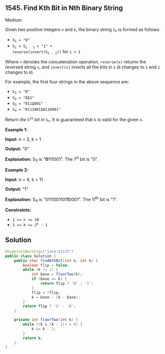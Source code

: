 ## 1545\. Find Kth Bit in Nth Binary String

Medium

Given two positive integers `n` and `k`, the binary string <code>S<sub>n</sub></code> is formed as follows:

*   <code>S<sub>1</sub> = "0"</code>
*   <code>S<sub>i</sub> = S<sub>i - 1</sub> + "1" + reverse(invert(S<sub>i - 1</sub>))</code> for `i > 1`

Where `+` denotes the concatenation operation, `reverse(x)` returns the reversed string `x`, and `invert(x)` inverts all the bits in `x` (`0` changes to `1` and `1` changes to `0`).

For example, the first four strings in the above sequence are:

*   <code>S<sub>1</sub> = "0"</code>
*   <code>S<sub>2</sub> = "0**1**1"</code>
*   <code>S<sub>3</sub> = "011**1**001"</code>
*   <code>S<sub>4</sub> = "0111001**1**0110001"</code>

Return _the_ <code>k<sup>th</sup></code> _bit_ _in_ <code>S<sub>n</sub></code>. It is guaranteed that `k` is valid for the given `n`.

**Example 1:**

**Input:** n = 3, k = 1

**Output:** "0"

**Explanation:** S<sub>3</sub> is "**0**111001". The 1<sup>st</sup> bit is "0".

**Example 2:**

**Input:** n = 4, k = 11

**Output:** "1"

**Explanation:** S<sub>4</sub> is "0111001101**1**0001". The 11<sup>th</sup> bit is "1".

**Constraints:**

*   `1 <= n <= 20`
*   <code>1 <= k <= 2<sup>n</sup> - 1</code>

## Solution

```java
@SuppressWarnings("java:S1172")
public class Solution {
    public char findKthBit(int n, int k) {
        boolean flip = false;
        while (k != 1) {
            int base = floorTwo(k);
            if (base == k) {
                return flip ? '0' : '1';
            }
            flip = !flip;
            k = base - (k - base);
        }
        return flip ? '1' : '0';
    }

    private int floorTwo(int k) {
        while ((k & (k - 1)) > 0) {
            k &= k - 1;
        }
        return k;
    }
}
```